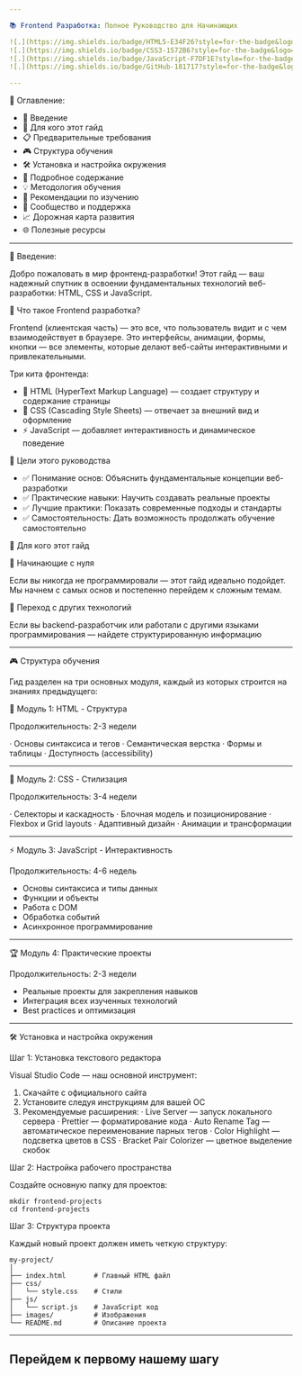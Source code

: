 ```yaml
---

📚 Frontend Разработка: Полное Руководство для Начинающих

![.](https://img.shields.io/badge/HTML5-E34F26?style=for-the-badge&logo=html5&logoColor=white)
![.](https://img.shields.io/badge/CSS3-1572B6?style=for-the-badge&logo=css3&logoColor=white)
![.](https://img.shields.io/badge/JavaScript-F7DF1E?style=for-the-badge&logo=javascript&logoColor=black)
![.](https://img.shields.io/badge/GitHub-181717?style=for-the-badge&logo=github&logoColor=white)

---
```

🎯 Оглавление:

- 🌟 Введение
- 🚀 Для кого этот гайд
- 📋 Предварительные требования
- 🎮 Структура обучения
- 🛠️ Установка и настройка окружения
- 📖 Подробное содержание
- 💡 Методология обучения
- 🎯 Рекомендации по изучению
- 🤝 Сообщество и поддержка
- 📈 Дорожная карта развития
- 🌐 Полезные ресурсы

---

🌟 Введение:

Добро пожаловать в мир фронтенд-разработки! Этот гайд — ваш надежный спутник в освоении фундаментальных технологий веб-разработки: HTML, CSS и JavaScript.

📖 Что такое Frontend разработка?

Frontend (клиентская часть) — это все, что пользователь видит и с чем взаимодействует в браузере. Это интерфейсы, анимации, формы, кнопки — все элементы, которые делают веб-сайты интерактивными и привлекательными.

Три кита фронтенда:

- 🔼 HTML (HyperText Markup Language) — создает структуру и содержание страницы
- 🎨 CSS (Cascading Style Sheets) — отвечает за внешний вид и оформление
- ⚡ JavaScript — добавляет интерактивность и динамическое поведение

🎯 Цели этого руководства

- ✅ Понимание основ: Объяснить фундаментальные концепции веб-разработки
- ✅ Практические навыки: Научить создавать реальные проекты
- ✅ Лучшие практики: Показать современные подходы и стандарты
- ✅ Самостоятельность: Дать возможность продолжать обучение самостоятельно

🚀 Для кого этот гайд

👶 Начинающие с нуля

Если вы никогда не программировали — этот гайд идеально подойдет. Мы начнем с самых основ и постепенно перейдем к сложным темам.

🔄 Переход с других технологий

Если вы backend-разработчик или работали с другими языками программирования — найдете структурированную информацию

---

🎮 Структура обучения

Гид разделен на три основных модуля, каждый из которых строится на знаниях предыдущего:

📐 Модуль 1: HTML - Структура

Продолжительность: 2-3 недели

· Основы синтаксиса и тегов
· Семантическая верстка
· Формы и таблицы
· Доступность (accessibility)

---

🎨 Модуль 2: CSS - Стилизация

Продолжительность: 3-4 недели

· Селекторы и каскадность
· Блочная модель и позиционирование
· Flexbox и Grid layouts
· Адаптивный дизайн
· Анимации и трансформации

---

⚡ Модуль 3: JavaScript - Интерактивность

Продолжительность: 4-6 недель

- Основы синтаксиса и типы данных
- Функции и объекты
- Работа с DOM
- Обработка событий
- Асинхронное программирование

---

🏆 Модуль 4: Практические проекты

Продолжительность: 2-3 недели

- Реальные проекты для закрепления навыков
- Интеграция всех изученных технологий
- Best practices и оптимизация

---

🛠️ Установка и настройка окружения

Шаг 1: Установка текстового редактора

Visual Studio Code — наш основной инструмент:

1. Скачайте с официального сайта
2. Установите следуя инструкциям для вашей ОС
3. Рекомендуемые расширения:
   · Live Server — запуск локального сервера
   · Prettier — форматирование кода
   · Auto Rename Tag — автоматическое переименование парных тегов
   · Color Highlight — подсветка цветов в CSS
   · Bracket Pair Colorizer — цветное выделение скобок

Шаг 2: Настройка рабочего пространства

Создайте основную папку для проектов:

```
mkdir frontend-projects
cd frontend-projects
```

Шаг 3: Структура проекта

Каждый новый проект должен иметь четкую структуру:

```
my-project/
│
├── index.html       # Главный HTML файл
├── css/
│   └── style.css    # Стили
├── js/
│   └── script.js    # JavaScript код
├── images/          # Изображения
└── README.md        # Описание проекта
```

---

Перейдем к первому нашему шагу
---
